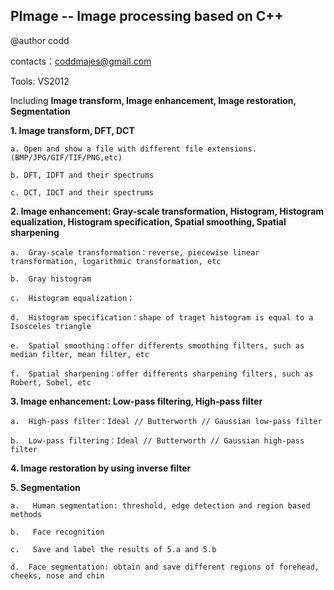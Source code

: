 PImage -- Image processing based on C++
---------------------------------------------------------------------------------------------------------

@author codd

contacts：coddmajes@gmail.com

Tools: VS2012

Including **Image transform, Image enhancement, Image restoration, Segmentation**

**1. Image transform, DFT, DCT**

    a. Open and show a file with different file extensions.(BMP/JPG/GIF/TIF/PNG,etc)
    
    b. DFT, IDFT and their spectrums
    
    c. DCT, IDCT and their spectrums

**2. Image enhancement: Gray-scale transformation, Histogram, Histogram equalization, Histogram specification, Spatial smoothing, Spatial sharpening**

    a.	Gray-scale transformation：reverse, piecewise linear transformation, logarithmic transformation, etc
    
    b.	Gray histogram
    
    c.	Histogram equalization；
    
    d.	Histogram specification：shape of traget histogram is equal to a Isosceles triangle
    
    e.	Spatial smoothing：offer differents smoothing filters, such as median filter, mean filter, etc
    
    f.	Spatial sharpening：offer differents sharpening filters, such as Robert, Sobel, etc
    
**3. Image enhancement: Low-pass filtering, High-pass filter**

    a.	High-pass filter：Ideal // Butterworth // Gaussian low-pass filter
    
    b.	Low-pass filtering：Ideal // Butterworth // Gaussian high-pass filter

**4. Image restoration by using inverse filter**
    
**5. Segmentation**

    a.	 Human segmentation: threshold, edge detection and region based methods
    
    b.	 Face recognition
    
    c.	 Save and label the results of 5.a and 5.b
    
    d.	Face segmentation: obtain and save different regions of forehead, cheeks, nose and chin
